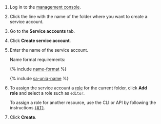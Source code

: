 1. Log in to the [management console]({{link-console-main}}).
1. Click the line with the name of the folder where you want to create a service account.
1. Go to the **Service accounts** tab.
1. Click **Create service account**.
1. Enter the name of the service account.

   Name format requirements:

   {% include [name-format](../name-format.md) %}

   {% include [sa-uniq-name](sa-uniq-name.md) %}

1. To assign the service account a [role](../../iam/concepts/access-control/roles.md) for the current folder, click **Add role** and select a role such as `editor`.

   To assign a role for another resource, use the CLI or API by following the instructions [{#T}](../../iam/operations/sa/assign-role-for-sa.md).

1. Click **Create**.
